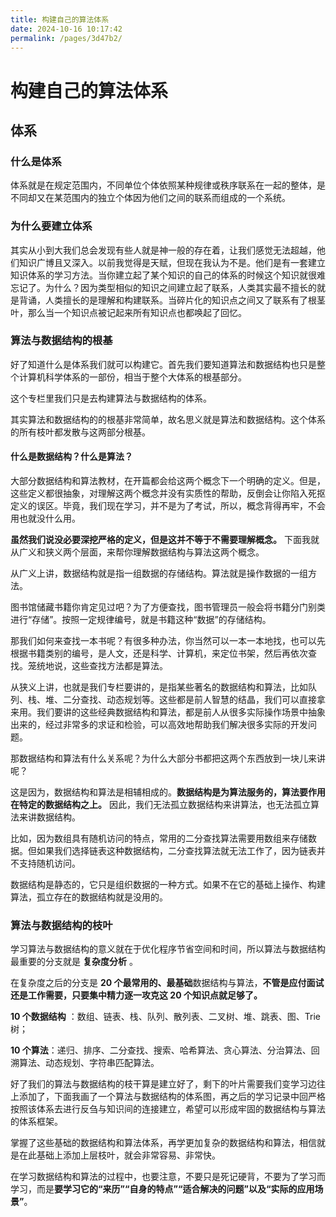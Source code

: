 ```yaml
---
title: 构建自己的算法体系
date: 2024-10-16 10:17:42
permalink: /pages/3d47b2/
---
```

# 构建自己的算法体系

## 体系

### 什么是体系

体系就是在规定范围内，不同单位个体依照某种规律或秩序联系在一起的整体，是不同却又在某范围内的独立个体因为他们之间的联系而组成的一个系统。

### 为什么要建立体系

其实从小到大我们总会发现有些人就是神一般的存在着，让我们感觉无法超越，他们知识广博且又深入。以前我觉得是天赋，但现在我认为不是。他们是有一套建立知识体系的学习方法。当你建立起了某个知识的自己的体系的时候这个知识就很难忘记了。为什么？因为类型相似的知识之间建立起了联系，人类其实最不擅长的就是背诵，人类擅长的是理解和构建联系。当碎片化的知识点之间又了联系有了根茎叶，那么当一个知识点被记起来所有知识点也都唤起了回忆。

### 算法与数据结构的根基

好了知道什么是体系我们就可以构建它。首先我们要知道算法和数据结构也只是整个计算机科学体系的一部份，相当于整个大体系的根基部分。

这个专栏里我们只是去构建算法与数据结构的体系。

其实算法和数据结构的的根基非常简单，故名思义就是算法和数据结构。这个体系的所有枝叶都发散与这两部分根基。

#### 什么是数据结构？什么是算法？

大部分数据结构和算法教材，在开篇都会给这两个概念下一个明确的定义。但是，这些定义都很抽象，对理解这两个概念并没有实质性的帮助，反倒会让你陷入死抠定义的误区。毕竟，我们现在学习，并不是为了考试，所以，概念背得再牢，不会用也就没什么用。

**虽然我们说没必要深挖严格的定义，但是这并不等于不需要理解概念。** 下面我就从广义和狭义两个层面，来帮你理解数据结构与算法这两个概念。

从广义上讲，数据结构就是指一组数据的存储结构。算法就是操作数据的一组方法。

图书馆储藏书籍你肯定见过吧？为了方便查找，图书管理员一般会将书籍分门别类进行“存储”。按照一定规律编号，就是书籍这种“数据”的存储结构。

那我们如何来查找一本书呢？有很多种办法，你当然可以一本一本地找，也可以先根据书籍类别的编号，是人文，还是科学、计算机，来定位书架，然后再依次查找。笼统地说，这些查找方法都是算法。

从狭义上讲，也就是我们专栏要讲的，是指某些著名的数据结构和算法，比如队列、栈、堆、二分查找、动态规划等。这些都是前人智慧的结晶，我们可以直接拿来用。我们要讲的这些经典数据结构和算法，都是前人从很多实际操作场景中抽象出来的，经过非常多的求证和检验，可以高效地帮助我们解决很多实际的开发问题。

那数据结构和算法有什么关系呢？为什么大部分书都把这两个东西放到一块儿来讲呢？

这是因为，数据结构和算法是相辅相成的。**数据结构是为算法服务的，算法要作用在特定的数据结构之上。** 因此，我们无法孤立数据结构来讲算法，也无法孤立算法来讲数据结构。

比如，因为数组具有随机访问的特点，常用的二分查找算法需要用数组来存储数据。但如果我们选择链表这种数据结构，二分查找算法就无法工作了，因为链表并不支持随机访问。

数据结构是静态的，它只是组织数据的一种方式。如果不在它的基础上操作、构建算法，孤立存在的数据结构就是没用的。

### 算法与数据结构的枝叶

学习算法与数据结构的意义就在于优化程序节省空间和时间，所以算法与数据结构最重要的分支就是 **复杂度分析** 。

在复杂度之后的分支是 **20 个最常用的、最基础**数据结构与算法，**不管是应付面试还是工作需要，只要集中精力逐一攻克这 20 个知识点就足够了。**

**10 个数据结构** ：数组、链表、栈、队列、散列表、二叉树、堆、跳表、图、Trie 树；

**10 个算法**：递归、排序、二分查找、搜索、哈希算法、贪心算法、分治算法、回溯算法、动态规划、字符串匹配算法。

好了我们的算法与数据结构的枝干算是建立好了，剩下的叶片需要我们变学习边往上添加了，下面我画了一个算法与数据结构的体系图，再之后的学习记录中回严格按照该体系去进行反刍与知识间的连接建立，希望可以形成牢固的数据结构与算法的体系框架。

掌握了这些基础的数据结构和算法体系，再学更加复杂的数据结构和算法，相信就是在此基础上添加上层枝叶，就会非常容易、非常快。

在学习数据结构和算法的过程中，也要注意，不要只是死记硬背，不要为了学习而学习，而是**要学习它的“来历”“自身的特点”“适合解决的问题”以及“实际的应用场景”**。

